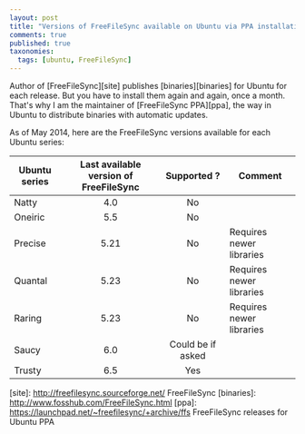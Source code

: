 ```yaml
---
layout: post
title: "Versions of FreeFileSync available on Ubuntu via PPA installation"
comments: true
published: true
taxonomies: 
  tags: [ubuntu, FreeFileSync]
---
```


Author of [FreeFileSync][site] publishes [binaries][binaries] for Ubuntu for each release. But you have to install them again and again, once a month. That's why I am the maintainer of [FreeFileSync PPA][ppa], the way in Ubuntu to distribute binaries with automatic updates.

As of May 2014, here are the FreeFileSync versions available for each Ubuntu series:

Ubuntu series | Last available version of FreeFileSync | Supported ? | Comment
-------------|:--------------------------------------:|:-----------:| -------
Natty         | 4.0                                    | No          |
Oneiric       | 5.5                                    | No          |
Precise       | 5.21                                   | No          | Requires newer libraries
Quantal       | 5.23                                   | No          | Requires newer libraries
Raring        | 5.23                                   | No          | Requires newer libraries
Saucy         | 6.0                                    | Could be if asked |
Trusty        | 6.5                                    | Yes         |


[site]: http://freefilesync.sourceforge.net/ FreeFileSync
[binaries]: http://www.fosshub.com/FreeFileSync.html
[ppa]: https://launchpad.net/~freefilesync/+archive/ffs FreeFileSync releases for Ubuntu PPA
